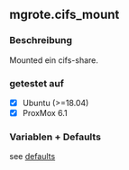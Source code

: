 ## mgrote.cifs_mount

### Beschreibung
Mounted ein cifs-share.

### getestet auf
- [x] Ubuntu (>=18.04)
- [x] ProxMox 6.1

### Variablen + Defaults
see [defaults](./defaults/main.yml)
